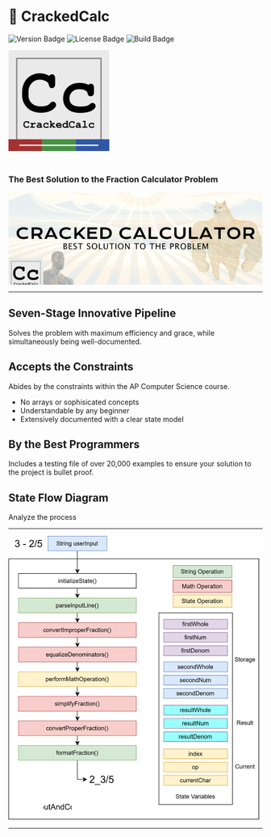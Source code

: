 <h1 align="left">🚀 CrackedCalc</h1>

<p align="left">
  <img src="https://img.shields.io/badge/Version-1.0-brightgreen" alt="Version Badge">
  <img src="https://img.shields.io/badge/License-MIT-blue" alt="License Badge">
  <img src="https://img.shields.io/badge/Build-Passing-success" alt="Build Badge">
</p>
<div align="left">
  <img src="/g7.png" alt="Supporting Graphic" width="200" style="flex-shrink: 0; margin-bottom: 20px;">
</div>


<p align="left">
  <strong>
    <h3>The Best Solution to the Fraction Calculator Problem</h3>
  </strong>
</p>

<div align="left" style="display: flex; align-items: center; justify-content: center; gap: 20px;">
  <!-- Image to the left -->
  <!-- Main Image -->
  <img src="/resultcalc.png" alt="CrackedCalc Logo" width="600">
</div>

<hr/>

## Seven-Stage Innovative Pipeline
Solves the problem with maximum efficiency and grace, while simultaneously being well-documented.

## Accepts the Constraints
Abides by the constraints within the AP Computer Science course.
+ No arrays or sophisicated concepts
+ Understandable by any beginner
+ Extensively documented with a clear state model
  
## By the Best Programmers
Includes a testing file of over 20,000 examples to ensure your solution to the project is bullet proof.

## State Flow Diagram
Analyze the process
<hr/>
<img src="/statediagram.svg" alt="State Diagram" width="600">
<hr/>
